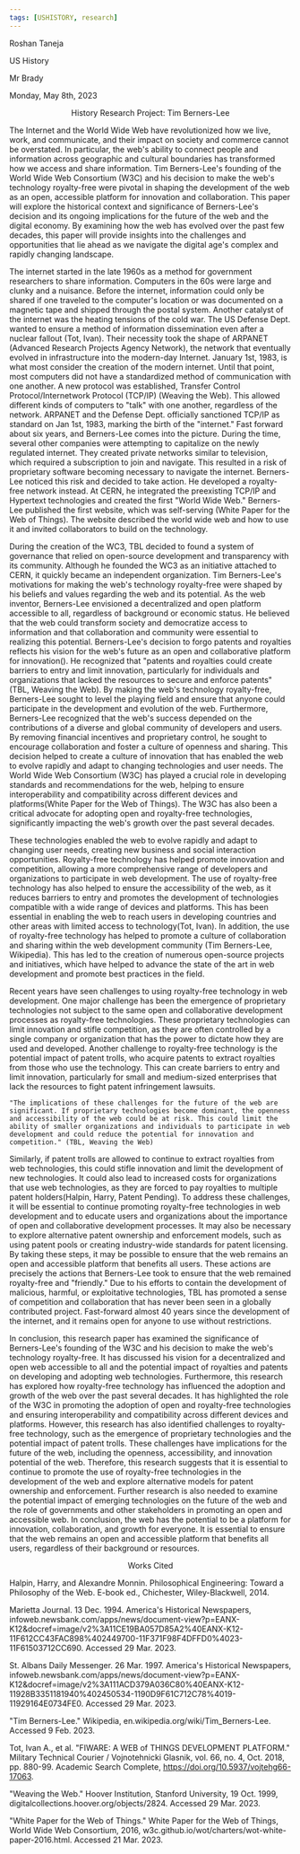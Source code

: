 ```yaml
---
tags: [USHISTORY, research]
---
```


Roshan Taneja

US History

Mr Brady

Monday, May 8th, 2023

<center>History Research Project: Tim Berners-Lee</center>

The Internet and the World Wide Web have revolutionized how we live, work, and communicate, and their impact on society and commerce cannot be overstated. In particular, the web's ability to connect people and information across geographic and cultural boundaries has transformed how we access and share information. Tim Berners-Lee's founding of the World Wide Web Consortium (W3C) and his decision to make the web's technology royalty-free were pivotal in shaping the development of the web as an open, accessible platform for innovation and collaboration. This paper will explore the historical context and significance of Berners-Lee's decision and its ongoing implications for the future of the web and the digital economy. By examining how the web has evolved over the past few decades, this paper will provide insights into the challenges and opportunities that lie ahead as we navigate the digital age's complex and rapidly changing landscape.

The internet started in the late 1960s as a method for government researchers to share information. Computers in the 60s were large and clunky and a nuisance. Before the internet, information could only be shared if one traveled to the computer's location or was documented on a magnetic tape and shipped through the postal system. Another catalyst of the internet was the heating tensions of the cold war. The US Defense Dept. wanted to ensure a method of information dissemination even after a nuclear fallout (Tot, Ivan). Their necessity took the shape of ARPANET (Advanced Research Projects Agency Network), the network that eventually evolved in infrastructure into the modern-day Internet. January 1st, 1983, is what most consider the creation of the modern internet. Until that point, most computers did not have a standardized method of communication with one another. A new protocol was established, Transfer Control Protocol/Internetwork Protocol (TCP/IP) (Weaving the Web). This allowed different kinds of computers to "talk" with one another, regardless of the network. ARPANET and the Defense Dept. officially sanctioned TCP/IP as standard on Jan 1st, 1983, marking the birth of the "internet." Fast forward about six years, and Berners-Lee comes into the picture. During the time, several other companies were attempting to capitalize on the newly regulated internet. They created private networks similar to television, which required a subscription to join and navigate. This resulted in a risk of proprietary software becoming necessary to navigate the internet. Berners-Lee noticed this risk and decided to take action. He developed a royalty-free network instead. At CERN, he integrated the preexisting TCP/IP and Hypertext technologies and created the first "World Wide Web."  Berners-Lee published the first website, which was self-serving (White Paper for the Web of Things). The website described the world wide web and how to use it and invited collaborators to build on the technology. 

During the creation of the WC3, TBL decided to found a system of governance that relied on open-source development and transparency with its community. Although he founded the WC3 as an initiative attached to CERN, it quickly became an independent organization. Tim Berners-Lee's motivations for making the web's technology royalty-free were shaped by his beliefs and values regarding the web and its potential. As the web inventor, Berners-Lee envisioned a decentralized and open platform accessible to all, regardless of background or economic status. He believed that the web could transform society and democratize access to information and that collaboration and community were essential to realizing this potential. Berners-Lee's decision to forgo patents and royalties reflects his vision for the web's future as an open and collaborative platform for innovation(). He recognized that "patents and royalties could create barriers to entry and limit innovation, particularly for individuals and organizations that lacked the resources to secure and enforce patents"(TBL, Weaving the Web). By making the web's technology royalty-free, Berners-Lee sought to level the playing field and ensure that anyone could participate in the development and evolution of the web. Furthermore, Berners-Lee recognized that the web's success depended on the contributions of a diverse and global community of developers and users. By removing financial incentives and proprietary control, he sought to encourage collaboration and foster a culture of openness and sharing. This decision helped to create a culture of innovation that has enabled the web to evolve rapidly and adapt to changing technologies and user needs. The World Wide Web Consortium (W3C) has played a crucial role in developing standards and recommendations for the web, helping to ensure interoperability and compatibility across different devices and platforms(White Paper for the Web of Things). The W3C has also been a critical advocate for adopting open and royalty-free technologies, significantly impacting the web's growth over the past several decades.

These technologies enabled the web to evolve rapidly and adapt to changing user needs, creating new business and social interaction opportunities. Royalty-free technology has helped promote innovation and competition, allowing a more comprehensive range of developers and organizations to participate in web development. The use of royalty-free technology has also helped to ensure the accessibility of the web, as it reduces barriers to entry and promotes the development of technologies compatible with a wide range of devices and platforms. This has been essential in enabling the web to reach users in developing countries and other areas with limited access to technology(Tot, Ivan). In addition, the use of royalty-free technology has helped to promote a culture of collaboration and sharing within the web development community (Tim Berners-Lee, Wikipedia). This has led to the creation of numerous open-source projects and initiatives, which have helped to advance the state of the art in web development and promote best practices in the field.

Recent years have seen challenges to using royalty-free technology in web development. One major challenge has been the emergence of proprietary technologies not subject to the same open and collaborative development processes as royalty-free technologies. These proprietary technologies can limit innovation and stifle competition, as they are often controlled by a single company or organization that has the power to dictate how they are used and developed. Another challenge to royalty-free technology is the potential impact of patent trolls, who acquire patents to extract royalties from those who use the technology. This can create barriers to entry and limit innovation, particularly for small and medium-sized enterprises that lack the resources to fight patent infringement lawsuits.

	"The implications of these challenges for the future of the web are significant. If proprietary technologies become dominant, the openness and accessibility of the web could be at risk. This could limit the ability of smaller organizations and individuals to participate in web development and could reduce the potential for innovation and competition." (TBL, Weaving the Web)

Similarly, if patent trolls are allowed to continue to extract royalties from web technologies, this could stifle innovation and limit the development of new technologies. It could also lead to increased costs for organizations that use web technologies, as they are forced to pay royalties to multiple patent holders(Halpin, Harry, Patent Pending). To address these challenges, it will be essential to continue promoting royalty-free technologies in web development and to educate users and organizations about the importance of open and collaborative development processes. It may also be necessary to explore alternative patent ownership and enforcement models, such as using patent pools or creating industry-wide standards for patent licensing. By taking these steps, it may be possible to ensure that the web remains an open and accessible platform that benefits all users. These actions are precisely the actions that Berners-Lee took to ensure that the web remained royalty-free and "friendly." Due to his efforts to contain the development of malicious, harmful, or exploitative technologies, TBL has promoted a sense of competition and collaboration that has never been seen in a globally contributed project. Fast-forward almost 40 years since the development of the internet, and it remains open for anyone to use without restrictions.

In conclusion, this research paper has examined the significance of Berners-Lee's founding of the W3C and his decision to make the web's technology royalty-free. It has discussed his vision for a decentralized and open web accessible to all and the potential impact of royalties and patents on developing and adopting web technologies. Furthermore, this research has explored how royalty-free technology has influenced the adoption and growth of the web over the past several decades. It has highlighted the role of the W3C in promoting the adoption of open and royalty-free technologies and ensuring interoperability and compatibility across different devices and platforms. However, this research has also identified challenges to royalty-free technology, such as the emergence of proprietary technologies and the potential impact of patent trolls. These challenges have implications for the future of the web, including the openness, accessibility, and innovation potential of the web. Therefore, this research suggests that it is essential to continue to promote the use of royalty-free technologies in the development of the web and explore alternative models for patent ownership and enforcement. Further research is also needed to examine the potential impact of emerging technologies on the future of the web and the role of governments and other stakeholders in promoting an open and accessible web. In conclusion, the web has the potential to be a platform for innovation, collaboration, and growth for everyone. It is essential to ensure that the web remains an open and accessible platform that benefits all users, regardless of their background or resources.


<center>Works Cited</center>

Halpin, Harry, and Alexandre Monnin. Philosophical Engineering: Toward a Philosophy of the Web. E-book ed., Chichester, Wiley-Blackwell, 2014.

Marietta Journal. 13 Dec. 1994. America's Historical Newspapers, infoweb.newsbank.com/apps/news/document-view?p=EANX-K12&docref=image/v2%3A11CE19BA057D85A2%40EANX-K12-11F612CC43FAC898%402449700-11F371F98F4DFFD0%4023-11F61503712CC690. Accessed 29 Mar. 2023.

St. Albans Daily Messenger. 26 Mar. 1997. America's Historical Newspapers, infoweb.newsbank.com/apps/news/document-view?p=EANX-K12&docref=image/v2%3A111ACD379A036C80%40EANX-K12-11928B3351181940%402450534-1190D9F61C712C78%4019-11929164E0734FE0. Accessed 29 Mar. 2023.

"Tim Berners-Lee." Wikipedia, en.wikipedia.org/wiki/Tim_Berners-Lee. Accessed 9 Feb. 2023.

Tot, Ivan A., et al. "FIWARE: A WEB of THINGS DEVELOPMENT PLATFORM." Military Technical Courier / Vojnotehnicki Glasnik, vol. 66, no. 4, Oct. 2018, pp. 880-99. Academic Search Complete, https://doi.org/10.5937/vojtehg66-17063.

"Weaving the Web." Hoover Institution, Stanford University, 19 Oct. 1999, digitalcollections.hoover.org/objects/2824. Accessed 29 Mar. 2023.

"White Paper for the Web of Things." White Paper for the Web of Things, World Wide Web Consortium, 2016, w3c.github.io/wot/charters/wot-white-paper-2016.html. Accessed 21 Mar. 2023.